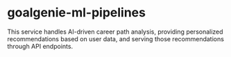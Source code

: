 # goalgenie-ml-pipelines
 This service handles AI-driven career path analysis, providing personalized recommendations based on user data, and serving those recommendations through API endpoints.
